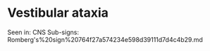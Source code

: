 # Vestibular ataxia

Seen in: CNS
Sub-signs: Romberg's%20sign%20764f27a574234e598d39111d7d4c4b29.md

